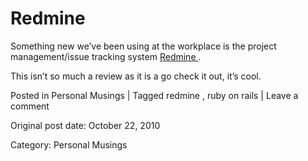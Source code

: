 # Redmine

Something new we’ve been using at the workplace is the project
management/issue tracking system [ Redmine ](http://www.redmine.org/) .

This isn’t so much a review as it is a go check it out, it’s cool.

Posted in Personal Musings | Tagged redmine , ruby on rails | Leave a comment 


Original post date: October 22, 2010

Category: Personal Musings